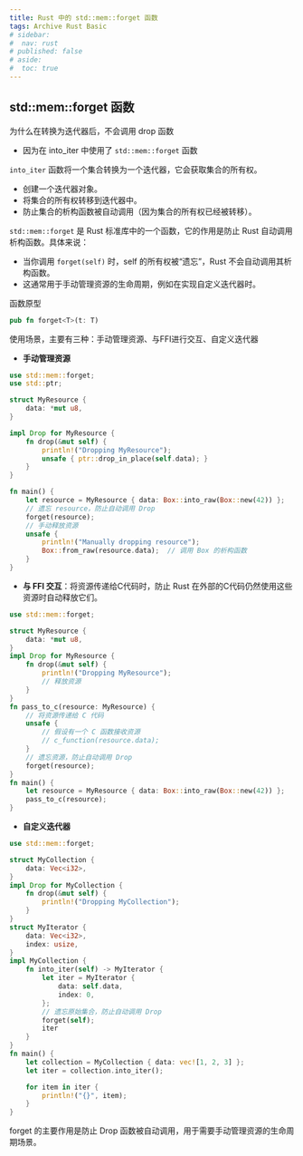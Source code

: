 ```yaml
---
title: Rust 中的 std::mem::forget 函数
tags: Archive Rust Basic
# sidebar:
#  nav: rust
# published: false
# aside:
#  toc: true
---
```

## std::mem::forget 函数
为什么在转换为迭代器后，不会调用 drop 函数
- 因为在 into_iter 中使用了 `std::mem::forget` 函数

`into_iter` 函数将一个集合转换为一个迭代器，它会获取集合的所有权。
- 创建一个迭代器对象。
- 将集合的所有权转移到迭代器中。
- 防止集合的析构函数被自动调用（因为集合的所有权已经被转移）。

`std::mem::forget` 是 Rust 标准库中的一个函数，它的作用是防止 Rust 自动调用析构函数。具体来说：
- 当你调用 `forget(self)` 时，self 的所有权被“遗忘”，Rust 不会自动调用其析构函数。
- 这通常用于手动管理资源的生命周期，例如在实现自定义迭代器时。

函数原型
```rust
pub fn forget<T>(t: T)
```

使用场景，主要有三种：手动管理资源、与FFI进行交互、自定义迭代器

- **手动管理资源**

```rust
use std::mem::forget;
use std::ptr;

struct MyResource {
    data: *mut u8,
}

impl Drop for MyResource {
    fn drop(&mut self) {
        println!("Dropping MyResource");
        unsafe { ptr::drop_in_place(self.data); }
    }
}

fn main() {
    let resource = MyResource { data: Box::into_raw(Box::new(42)) };
    // 遗忘 resource，防止自动调用 Drop
    forget(resource);
    // 手动释放资源
    unsafe {
        println!("Manually dropping resource");
        Box::from_raw(resource.data);  // 调用 Box 的析构函数
    }
}
```
- **与 FFI 交互**：将资源传递给C代码时，防止 Rust 在外部的C代码仍然使用这些资源时自动释放它们。
```rust
use std::mem::forget;

struct MyResource {
    data: *mut u8,
}
impl Drop for MyResource {
    fn drop(&mut self) {
        println!("Dropping MyResource");
        // 释放资源
    }
}
fn pass_to_c(resource: MyResource) {
    // 将资源传递给 C 代码
    unsafe {
        // 假设有一个 C 函数接收资源
        // c_function(resource.data);
    }
    // 遗忘资源，防止自动调用 Drop
    forget(resource);
}
fn main() {
    let resource = MyResource { data: Box::into_raw(Box::new(42)) };
    pass_to_c(resource);
}
```

- **自定义迭代器**
```rust
use std::mem::forget;

struct MyCollection {
    data: Vec<i32>,
}
impl Drop for MyCollection {
    fn drop(&mut self) {
        println!("Dropping MyCollection");
    }
}
struct MyIterator {
    data: Vec<i32>,
    index: usize,
}
impl MyCollection {
    fn into_iter(self) -> MyIterator {
        let iter = MyIterator {
            data: self.data,
            index: 0,
        };
        // 遗忘原始集合，防止自动调用 Drop
        forget(self);
        iter
    }
}
fn main() {
    let collection = MyCollection { data: vec![1, 2, 3] };
    let iter = collection.into_iter();

    for item in iter {
        println!("{}", item);
    }
}
```

forget 的主要作用是防止 Drop 函数被自动调用，用于需要手动管理资源的生命周期场景。
